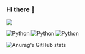 ### Hi there 👋


<a href="버튼을 눌렀을 때 이동할 링크" target="_blank"><img src="https://img.shields.io/badge/teee-9cf?style=?style=for-the-badge&logo=appveyor&logo=42&logoColor=9cf"/></a>

<img alt="Python" src ="https://img.shields.io/badge/Python-3776AB.svg?&style=for-the-badge&logo=Python&logoColor=white"/>
<img alt="Python" src ="https://img.shields.io/badge/Java-007396.svg?&style=for-the-badge&logo=Java&logoColor=white"/>
<img alt="Python" src ="https://img.shields.io/badge/Spring-6DB33F.svg?&style=for-the-badge&logo=Spring&logoColor=white"/>




![Anurag's GitHub stats](https://github-readme-stats.vercel.app/api?username=danaKim-dokyung&show_icons=true&theme=prussian)

<!--
**danaKim-dokyung/danaKim-dokyung** is a ✨ _special_ ✨ repository because its `README.md` (this file) appears on your GitHub profile.

Here are some ideas to get you started:

- 🔭 I’m currently working on ...
- 🌱 I’m currently learning ...
- 👯 I’m looking to collaborate on ...
- 🤔 I’m looking for help with ...
- 💬 Ask me about ...
- 📫 How to reach me: ...
- 😄 Pronouns: ...
- ⚡ Fun fact: ...
-->
